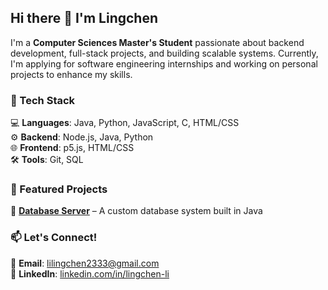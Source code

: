 ## Hi there 👋 I'm Lingchen  

I'm a **Computer Sciences Master's Student** passionate about backend development, full-stack projects, and building scalable systems. Currently, I'm applying for software engineering internships and working on personal projects to enhance my skills.  

### 🔧 Tech Stack  
💻 **Languages**: Java, Python, JavaScript, C, HTML/CSS  
⚙️ **Backend**: Node.js, Java, Python  
🌐 **Frontend**: p5.js, HTML/CSS  
🛠️ **Tools**: Git, SQL  

### 📌 Featured Projects  
🚀 **[Database Server](https://github.com/lingchen2333/database-server)** – A custom database system built in Java   

### 📫 Let's Connect!  
📧 **Email**: lilingchen2333@gmail.com   
💼 **LinkedIn**: [linkedin.com/in/lingchen-li](https://linkedin.com/in/lingchen-li-6478021b9)  


